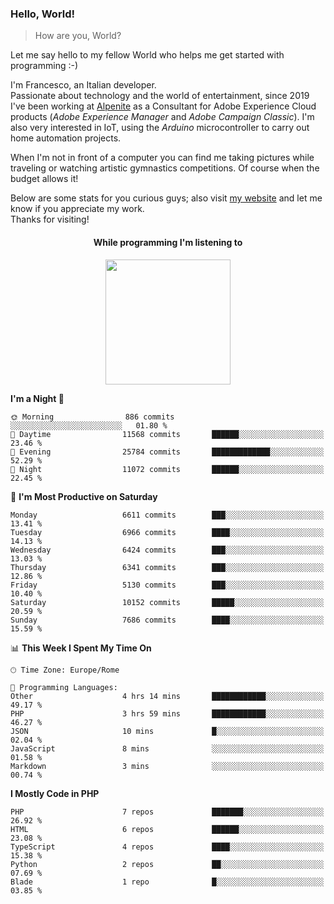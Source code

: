 ### Hello, World!

> How are you, World?

Let me say hello to my fellow World who helps me get started with programming :-)

I'm Francesco, an Italian developer.  
Passionate about technology and the world of entertainment, since 2019 I've been working at [Alpenite](https://www.alpenite.com) as a Consultant for Adobe Experience Cloud products (*Adobe Experience Manager* and *Adobe Campaign Classic*). I'm also very interested in IoT, using the *Arduino* microcontroller to carry out home automation projects.

When I'm not in front of a computer you can find me taking pictures while traveling or watching artistic gymnastics competitions. Of course when the budget allows it!

Below are some stats for you curious guys; also visit [my website](https://www.francescorega.eu) and let me know if you appreciate my work.  
Thanks for visiting!

<div align="center">
  <h4>While programming I'm listening to</h4>
  <a href="https://apps.francescorega.eu/now-playing/11147232609" target="_blank"><img src="https://apps.francescorega.eu/now-playing/11147232609" width="200"></a>
</div>

<!--START_SECTION:waka-->
**I'm a Night 🦉** 

```text
🌞 Morning                886 commits         ░░░░░░░░░░░░░░░░░░░░░░░░░   01.80 % 
🌆 Daytime                11568 commits       ██████░░░░░░░░░░░░░░░░░░░   23.46 % 
🌃 Evening                25784 commits       █████████████░░░░░░░░░░░░   52.29 % 
🌙 Night                  11072 commits       ██████░░░░░░░░░░░░░░░░░░░   22.45 % 
```
📅 **I'm Most Productive on Saturday** 

```text
Monday                   6611 commits        ███░░░░░░░░░░░░░░░░░░░░░░   13.41 % 
Tuesday                  6966 commits        ████░░░░░░░░░░░░░░░░░░░░░   14.13 % 
Wednesday                6424 commits        ███░░░░░░░░░░░░░░░░░░░░░░   13.03 % 
Thursday                 6341 commits        ███░░░░░░░░░░░░░░░░░░░░░░   12.86 % 
Friday                   5130 commits        ███░░░░░░░░░░░░░░░░░░░░░░   10.40 % 
Saturday                 10152 commits       █████░░░░░░░░░░░░░░░░░░░░   20.59 % 
Sunday                   7686 commits        ████░░░░░░░░░░░░░░░░░░░░░   15.59 % 
```


📊 **This Week I Spent My Time On** 

```text
🕑︎ Time Zone: Europe/Rome

💬 Programming Languages: 
Other                    4 hrs 14 mins       ████████████░░░░░░░░░░░░░   49.17 % 
PHP                      3 hrs 59 mins       ████████████░░░░░░░░░░░░░   46.27 % 
JSON                     10 mins             █░░░░░░░░░░░░░░░░░░░░░░░░   02.04 % 
JavaScript               8 mins              ░░░░░░░░░░░░░░░░░░░░░░░░░   01.58 % 
Markdown                 3 mins              ░░░░░░░░░░░░░░░░░░░░░░░░░   00.74 % 
```

**I Mostly Code in PHP** 

```text
PHP                      7 repos             ███████░░░░░░░░░░░░░░░░░░   26.92 % 
HTML                     6 repos             ██████░░░░░░░░░░░░░░░░░░░   23.08 % 
TypeScript               4 repos             ████░░░░░░░░░░░░░░░░░░░░░   15.38 % 
Python                   2 repos             ██░░░░░░░░░░░░░░░░░░░░░░░   07.69 % 
Blade                    1 repo              █░░░░░░░░░░░░░░░░░░░░░░░░   03.85 % 
```




<!--END_SECTION:waka-->
